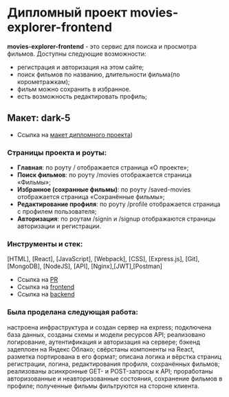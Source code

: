 # Дипломный проект movies-explorer-frontend

**movies-explorer-frontend** - это сервис для поиска и просмотра фильмов.
Доступны следующие возможности:

- регистрация и авторизация на этом сайте;
- поиск фильмов по названию, длительности фильма(по корометражкам);
- фильм можно сохранить в избранное.
- есть возможность редактировать профиль;

## Макет: dark-5

- Ссылка на [макет дипломного проекта](https://github.com/dorofeeva-olga74/movies-explorer-frontend/compare/level-3))

### Страницы проекта и роуты:

- **Главная**: по роуту / отображается страница «О проекте»;
- **Поиск фильмов**: по роуту /movies отображается страница «Фильмы»;
- **Избранное (сохранные фильмы)**: по роуту /saved-movies отображается страница «Сохранённые фильмы»;
- **Редактирование профиля**: по роуту /profile отображается страница с профилем пользователя;
- **Авторизация**: по роутам /signin и /signup отображаются страницы авторизации и регистрации.

### Инструменты и стек:

[HTML], [React], [JavaScript], [Webpack], [CSS], [Express.js], 
[Git], [MongoDB], [NodeJS], [API], [Nginx],[JWT],[Postman]

- Ссылка на [PR](https://github.com/dorofeeva-olga74/movies-explorer-frontend/pull/2)
- Ссылка на [frontend](https://jupiter.movies.nomoredomainsmonster.ru/)
- Ссылка на [backend](https://api.jupiter.movies.nomoredomainsmonster.ru)

### Была проделана следующая работа:

настроена инфраструктура и создан сервер на express;
подключена база данных, созданы схемы и модели ресурсов API;
реализовано логирование, аутентификация и авторизация на сервере;
бэкенд задеплоен на Яндекс Облако;
свёрстаны компоненты на React, разметка портирована в его формат;
описана логика и вёрстка страниц регистрации, логина, редактирования профиля, сохранённых фильмов;
реализованы асинхронные GET- и POST-запросы к API;
проработаны авторизованные и неавторизованные состояния, сохранение фильмов в профиле;
полученные фильмы фильтруются на стороне клиента.
